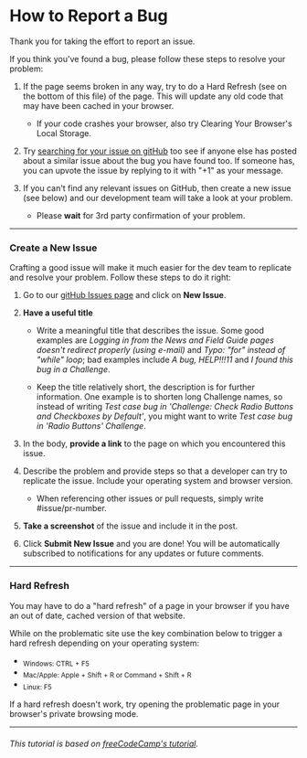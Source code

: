 # How to Report a Bug

Thank you for taking the effort to report an issue.

If you think you've found a bug, please follow these steps to resolve your problem:

1. If the page seems broken in any way, try to do a Hard Refresh (see on the bottom of this file) of the page.
   This will update any old code that may have been cached in your browser.

   - If your code crashes your browser, also try Clearing Your Browser's Local Storage.

2. Try [searching for your issue on gitHub](https://github.com/esfiddle/site/labels/up-for-grabs) too see if anyone else
   has posted about a similar issue about the bug you have found too.
   If someone has, you can upvote the issue by replying to it with "+1" as your message.

3. If you can't find any relevant issues on GitHub, then create a new issue (see below)
   and our development team will take a look at your problem.

   - Please **wait** for 3rd party confirmation of your problem.

---

### Create a New Issue

Crafting a good issue will make it much easier for the dev team to replicate and resolve your problem.
Follow these steps to do it right:

1. Go to our [gitHub Issues page](https://github.com/esfiddle/site/labels/up-for-grabs) and click on **New Issue**.
2. **Have a useful title**

   - Write a meaningful title that describes the issue.
     Some good examples are _Logging in from the News and Field Guide pages doesn't redirect properly (using e-mail)_
     and _Typo: "for" instead of "while" loop_; bad examples include _A bug, HELP!!!11_ and _I found this bug in a Challenge_.

   - Keep the title relatively short, the description is for further information.
     One example is to shorten long Challenge names, so instead of writing _Test case bug in 'Challenge: Check Radio Buttons and Checkboxes by Default'_,
     you might want to write _Test case bug in 'Radio Buttons' Challenge_.

3. In the body, **provide a link** to the page on which you encountered this issue.
4. Describe the problem and provide steps so that a developer can try to replicate the issue. Include your operating system and browser version.
   - When referencing other issues or pull requests, simply write #issue/pr-number.
5. **Take a screenshot** of the issue and include it in the post.
6. Click **Submit New Issue** and you are done! You will be automatically subscribed to notifications for any updates or future comments.

---

### Hard Refresh

You may have to do a "hard refresh" of a page in your browser if you have an out of date, cached version of that website.

While on the problematic site use the key combination below to trigger a hard refresh depending on your operating system:

- <sub> Windows: CTRL + F5 </sub>
- <sub> Mac/Apple: Apple + Shift + R or Command + Shift + R </sub>
- <sub> Linux: F5 </sub>

If a hard refresh doesn't work, try opening the problematic page in your browser's private browsing mode.

---

###### This tutorial is based on [freeCodeCamp's tutorial](https://forum.freecodecamp.com/t/how-to-report-a-bug/19543).
